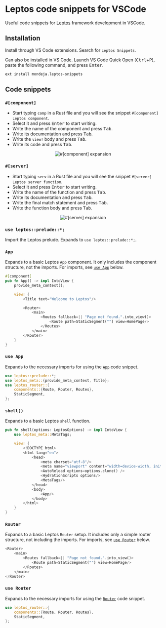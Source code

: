# Leptos code snippets for VSCode

Useful code snippets for [Leptos] framework development in VSCode.

## Installation

Install through VS Code extensions. Search for `Leptos Snippets`.

Can also be installed in VS Code. Launch VS Code Quick Open
(<kbd>Ctrl</kbd>+<kbd>P</kbd>), paste the following command,
and press <kbd>Enter</kbd>.

```sh
ext install mondeja.leptos-snippets
```

## Code snippets

### `#[component]`

- Start typing `comp` in a Rust file and you will see the snippet
  `#[component] Leptos component`.
- Select it and press <kbd>Enter</kbd> to start writing.
- Write the name of the component and press <kbd>Tab</kbd>.
- Write its documentation and press <kbd>Tab</kbd>.
- Write the `view!` body and press <kbd>Tab</kbd>.
- Write its code and press <kbd>Tab</kbd>.

<p align="center">
  <img alt ="#[component] expansion" src="https://raw.githubusercontent.com/mondeja/vscode-leptos-snippets/master/assets/component.gif">
</p>

### `#[server]`

- Start typing `serv` in a Rust file and you will see the snippet
  `#[server] Leptos server function`.
- Select it and press <kbd>Enter</kbd> to start writing.
- Write the name of the function and press <kbd>Tab</kbd>.
- Write its documentation and press <kbd>Tab</kbd>.
- Write the final match statement and press <kbd>Tab</kbd>.
- Write the function body and press <kbd>Tab</kbd>.

<p align="center">
  <img alt ="#[server] expansion" src="https://raw.githubusercontent.com/mondeja/vscode-leptos-snippets/master/assets/server.gif">
</p>

### `use leptos::prelude::*;`

Import the Leptos prelude. Expands to `use leptos::prelude::*;`.

### `App`

Expands to a basic Leptos `App` component. It only includes the component structure,
not the imports. For imports, see [`use App`](#use-app) below.

```rust
#[component]
pub fn App() -> impl IntoView {
    provide_meta_context();

    view! {
        <Title text="Welcome to Leptos"/>

        <Router>
            <main>
                <Routes fallback=|| "Page not found.".into_view()>
                    <Route path=StaticSegment("") view=HomePage/>
                </Routes>
            </main>
        </Router>
    }
}
```

### `use App`

Expands to the necessary imports for using the [`App`](#app) code snippet.

```rust
use leptos::prelude::*;
use leptos_meta::{provide_meta_context, Title};
use leptos_router::{
    components::{Route, Router, Routes},
    StaticSegment,
};
```

### `shell()`

Expands to a basic Leptos `shell` function.

```rust
pub fn shell(options: LeptosOptions) -> impl IntoView {
    use leptos_meta::MetaTags;

    view! {
        <!DOCTYPE html>
        <html lang="en">
            <head>
                <meta charset="utf-8"/>
                <meta name="viewport" content="width=device-width, initial-scale=1"/>
                <AutoReload options=options.clone() />
                <HydrationScripts options/>
                <MetaTags/>
            </head>
            <body>
                <App/>
            </body>
        </html>
    }
}
```

### `Router`

Expands to a basic Leptos `Router` setup. It includes only a simple router
structure, not including the imports. For imports, see [`use Router`](#use-router)
below.

```rust
<Router>
    <main>
        <Routes fallback=|| "Page not found.".into_view()>
            <Route path=StaticSegment("") view=HomePage/>
        </Routes>
    </main>
</Router>
```

### `use Router`

Expands to the necessary imports for using the [`Router`](#router) code snippet.

```rust
use leptos_router::{
    components::{Route, Router, Routes},
    StaticSegment,
};
```

[Leptos]: https://leptos.dev
